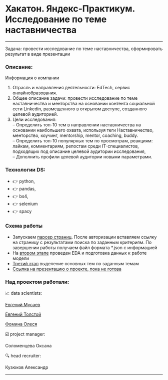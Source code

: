 # Хакатон. Яндекс-Практикум. Исследование по теме наставничества

---

Задача: провести исследование по теме наставничества, сформировать результат в виде презентации

### Описание:

Информация о компании
1. Отрасль и направления деятельности: EdTech, сервис онлайнобразования.
2. Общее описание задачи: провести исследование по теме
наставничества и менторства на основании контента социальной сети
Linkedin, размещенного в открытом доступе, созданного целевой
аудиторией.
3. Цели исследования:\
– Определить топ-10 тем в направлении наставничества на основании
наибольшего охвата, используя теги Наставничество, менторство,
коучинг, mentorship, mentor, coaching, buddy.\
– Определить топ-10 популярных тем по просмотрам, реакциям: лайкам,
комментариям, репостам среди IT-специалистов, подходящих под
описание целевой аудитории исследования,\
– Дополнить профили целевой аудитории новыми параметрами.


### Технологии DS:

- :point_right: python, 
- :point_right: pandas, 
- :point_right: bs4, 
- :point_right: selenium
- :point_right: spacy

### Схема работы
- Запускаем [парсер страниц](https://github.com/laffrent/yandex_hackaton_linkedin_parsing/blob/main/Part-I%2C%20parser.ipynb). После авторизации вставляем ссылку на страницу с результатами поиска по заданным критериям. По завершении работы получаем файл формата *.json с информацией
- На [втором этапе](https://github.com/laffrent/yandex_hackaton_linkedin_parsing/blob/main/Part-II%2C%20EDA%2C%20graph.ipynb) проведен EDA и подготовка данных к работе модели
- [Третий этап](https://github.com/laffrent/yandex_hackaton_linkedin_parsing/blob/main/Part-III%2C%20topmodeling.ipynb) выделение основных тем по заданным темам
- [Ссылка на презентацию о проекте, пока не готова](https://docs.google.com/presentation/)

### Над проектом работали:

📈 data scientists:

[Евгений Мусаев](https://github.com/johnmcv761)

[Евгений Толстой](https://github.com/laffrent)

[Фомина Олеся](https://github.com/ODsensei)

☑️ project manager:

Соломенцева Оксана

🔍 head recruiter:

Кузюков Александр

---


